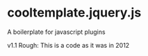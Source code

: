 cooltemplate.jquery.js
======================

A boilerplate for javascript plugins

v1.1 Rough: This is a code as it was in 2012
